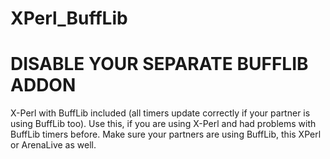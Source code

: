 # XPerl_BuffLib
# DISABLE YOUR SEPARATE BUFFLIB ADDON

X-Perl with BuffLib included (all timers update correctly if your partner is using BuffLib too).
Use this, if you are using X-Perl and had problems with BuffLib timers before. Make sure your partners are using BuffLib, this XPerl or ArenaLive as well.
